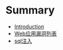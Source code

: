 # Summary

* [Introduction](README.md)
* [Web应用漏洞列表](webying-yong-lou-dong-lie-biao.md)
* [sql注入](sqlzhu-ru.md)

